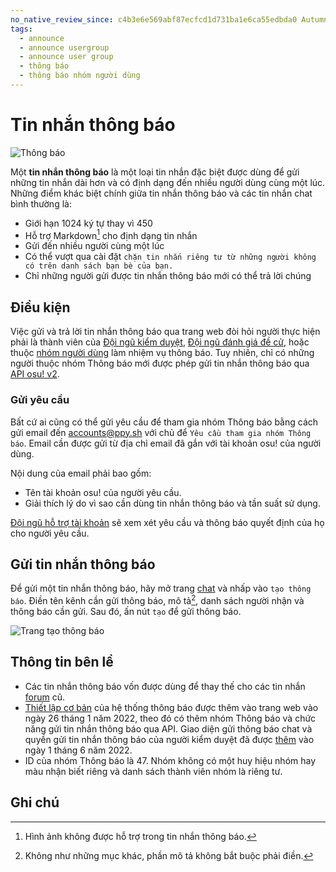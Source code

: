 ```yaml
---
no_native_review_since: c4b3e6e569abf87ecfcd1d731ba1e6ca55edbda0 AutumnVN
tags:
  - announce
  - announce usergroup
  - announce user group
  - thông báo
  - thông báo nhóm người dùng
---
```


# Tin nhắn thông báo

![Thông báo](img/notification.png "Một tin nhắn thông báo")

Một **tin nhắn thông báo** là một loại tin nhắn đặc biệt được dùng để gửi những tin nhắn dài hơn và có định dạng đến nhiều người dùng cùng một lúc. Những điểm khác biệt chính giữa tin nhắn thông báo và các tin nhắn chat bình thường là:

- Giới hạn 1024 ký tự thay vì 450
- Hỗ trợ Markdown[^note-images] cho định dạng tin nhắn
- Gửi đến nhiều người cùng một lúc
- Có thể vượt qua cài đặt `chặn tin nhắn riêng tư từ những người không có trên danh sách bạn bè của bạn.`
- Chỉ những người gửi được tin nhắn thông báo mới có thể trả lời chúng

## Điều kiện

Việc gửi và trả lời tin nhắn thông báo qua trang web đòi hỏi người thực hiện phải là thành viên của [Đội ngũ kiểm duyệt](/wiki/People/Global_Moderation_Team), [Đội ngũ đánh giá đề cử](/wiki/People/Nomination_Assessment_Team), hoặc thuộc [nhóm người dùng](/wiki/People/User_group) làm nhiệm vụ thông báo. Tuy nhiên, chỉ có những người thuộc nhóm Thông báo mới được phép gửi tin nhắn thông báo qua [API osu! v2](https://osu.ppy.sh/docs/index.html#create-channel).

### Gửi yêu cầu

Bất cứ ai cũng có thể gửi yêu cầu để tham gia nhóm Thông báo bằng cách gửi email đến [accounts@ppy.sh](mailto:accounts@ppy.sh) với chủ để `Yêu cầu tham gia nhóm Thông báo`. Email cần được gửi từ địa chỉ email đã gắn với tài khoản osu! của người dùng.

Nội dung của email phải bao gồm:

- Tên tài khoản osu! của người yêu cầu.
- Giải thích lý do vì sao cần dùng tin nhắn thông báo và tần suất sử dụng.

[Đội ngũ hỗ trợ tài khoản](/wiki/People/Account_support_team) sẽ xem xét yêu cầu và thông báo quyết định của họ cho người yêu cầu.

## Gửi tin nhắn thông báo

Để gửi một tin nhắn thông báo, hãy mở trang [chat](https://osu.ppy.sh/community/chat) và nhấp vào `tạo thông báo`. Điền tên kênh cần gửi thông báo, mô tả[^note-desc], danh sách người nhận và thông báo cần gửi. Sau đó, ấn nút `tạo` để gửi thông báo.

![Trang tạo thông báo](img/page.jpg "trang tạo thông báo")

## Thông tin bên lề

- Các tin nhắn thông báo vốn được dùng để thay thế cho các tin nhắn [forum](/wiki/Community/Forum) cũ.
- [Thiết lập cơ bản](https://github.com/ppy/osu-web/pull/8418) của hệ thống thông báo được thêm vào trang web vào ngày 26 tháng 1 năm 2022, theo đó có thêm nhóm Thông báo và chức năng gửi tin nhắn thông báo qua API. Giao diện gửi thông báo chat và quyền gửi tin nhắn thông báo của người kiểm duyệt đã được [thêm](https://github.com/ppy/osu-web/pull/8747) vào ngày 1 tháng 6 năm 2022.
- ID của nhóm Thông báo là 47. Nhóm không có một huy hiệu nhóm hay màu nhận biết riêng và danh sách thành viên nhóm là riêng tư.

## Ghi chú

[^note-images]: Hình ảnh không được hỗ trợ trong tin nhắn thông báo.
[^note-desc]: Không như những mục khác, phần mô tả không bắt buộc phải điền.
